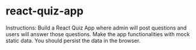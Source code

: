 # react-quiz-app
Instructions: Build a React Quiz App where admin will post questions and users will answer those questions. Make the app functionalities with mock static data. You should persist the data in the browser.
